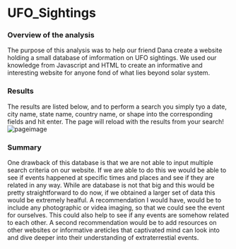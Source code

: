# UFO_Sightings

### Overview of the analysis
The purpose of this analysis was to help our friend Dana create a website holding a small database of imformation on UFO sightings. 
We used our knowledge from Javascript and HTML to create an informative and interesting website for anyone fond of what lies beyond solar system.

### Results
The results are listed below, and to perform a search you simply tyo a date, city name, state name, country name, or shape into the corresponding fields and hit enter. 
The page will reload with the results from your search!
![pageimage](https://user-images.githubusercontent.com/95730890/158107355-e374f8b8-b1db-4512-9cf8-e7a6f974af38.PNG)


### Summary
One drawback of this database is that we are not able to input multiple search criteria on our website. If we are able to do this we would be able to see if events happened at
specific times and places and see if they are related in any way. While are database is not that big and this would be pretty straightforward to do now, if we obtained a larger 
set of data this would be extremely healful.
A recommendation I would have, would be to include any photographic or videa imaging, so that we could see the event for ourselves. This could also help to see if any events 
are somehow related to each other.
A second recommendation would be to add resources on other websites or informative areticles that captivated mind can look into and dive deeper into their understanding of 
extraterrestial events.
